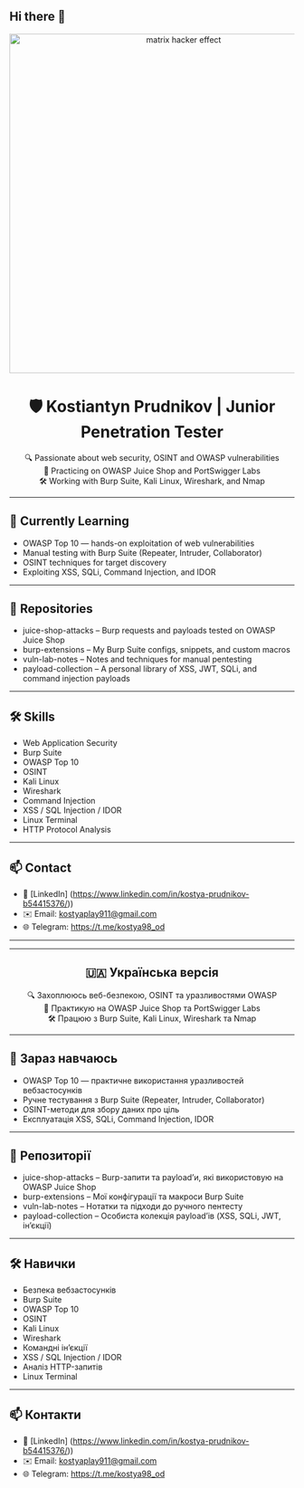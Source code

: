 ## Hi there 👋
<p align="center">
  <img src="https://media.giphy.com/media/E1E5Wn6jy9EVi/giphy.gif" width="600" alt="matrix hacker effect"/>
</p>
<h1 align="center">🛡️ Kostiantyn Prudnikov | Junior Penetration Tester</h1>

<p align="center">
🔍 Passionate about web security, OSINT and OWASP vulnerabilities<br>
🧪 Practicing on OWASP Juice Shop and PortSwigger Labs<br>
🛠️ Working with Burp Suite, Kali Linux, Wireshark, and Nmap
</p>

---

## 🧠 Currently Learning

- OWASP Top 10 — hands-on exploitation of web vulnerabilities  
- Manual testing with Burp Suite (Repeater, Intruder, Collaborator)  
- OSINT techniques for target discovery  
- Exploiting XSS, SQLi, Command Injection, and IDOR  

---

## 💾 Repositories

- juice-shop-attacks – Burp requests and payloads tested on OWASP Juice Shop  
- burp-extensions – My Burp Suite configs, snippets, and custom macros  
- vuln-lab-notes – Notes and techniques for manual pentesting  
- payload-collection – A personal library of XSS, JWT, SQLi, and command injection payloads  

---

## 🛠️ Skills

- Web Application Security  
- Burp Suite  
- OWASP Top 10  
- OSINT  
- Kali Linux  
- Wireshark  
- Command Injection  
- XSS / SQL Injection / IDOR  
- Linux Terminal  
- HTTP Protocol Analysis  

---

## 📫 Contact

- 💼 [LinkedIn] (https://www.linkedin.com/in/kostya-prudnikov-b54415376/))  
- ✉️ Email: kostyaplay911@gmail.com  
- 🌐 Telegram: https://t.me/kostya98_od

---

---

<h2 align="center">🇺🇦 Українська версія</h2>

<p align="center">
🔍 Захоплююсь веб-безпекою, OSINT та уразливостями OWASP<br>
🧪 Практикую на OWASP Juice Shop та PortSwigger Labs<br>
🛠️ Працюю з Burp Suite, Kali Linux, Wireshark та Nmap
</p>

---

## 🧠 Зараз навчаюсь

- OWASP Top 10 — практичне використання уразливостей вебзастосунків  
- Ручне тестування з Burp Suite (Repeater, Intruder, Collaborator)  
- OSINT-методи для збору даних про ціль  
- Експлуатація XSS, SQLi, Command Injection, IDOR  

---

## 💾 Репозиторії

- juice-shop-attacks – Burp-запити та payload’и, які використовую на OWASP Juice Shop  
- burp-extensions – Мої конфігурації та макроси Burp Suite  
- vuln-lab-notes – Нотатки та підходи до ручного пентесту  
- payload-collection – Особиста колекція payload’ів (XSS, SQLi, JWT, ін’єкції)  

---

## 🛠️ Навички

- Безпека вебзастосунків  
- Burp Suite  
- OWASP Top 10  
- OSINT  
- Kali Linux  
- Wireshark  
- Командні ін’єкції  
- XSS / SQL Injection / IDOR  
- Аналіз HTTP-запитів  
- Linux Terminal  

---

## 📫 Контакти

- 💼 [LinkedIn] (https://www.linkedin.com/in/kostya-prudnikov-b54415376/))  
- ✉️ Email: kostyaplay911@gmail.com 
- 🌐 Telegram: https://t.me/kostya98_od
